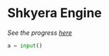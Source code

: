 # Shkyera Engine

_See the progress [here](https://trello.com/b/mVROG8st/shkyera-engine)_

```python
a = input()
```
